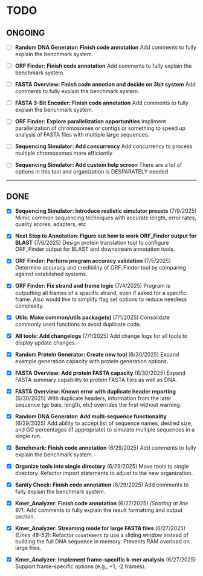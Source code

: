 # TODO

## ONGOING

- [ ] **Random DNA Generator: Finish code annotation**
      Add comments to fully explain the benchmark system.

- [ ] **ORF Finder: Finish code annotation**
      Add comments to fully explain the benchmark system.

- [ ] **FASTA Overview: Finish code annotion and decide on 3bit system**
      Add comments to fully explain the benchmark system.

- [ ] **FASTA 3-Bit Encoder: Finish code annotation**
      Add comments to fully explain the benchmark system.

- [ ] **ORF Finder: Explore parallelization opportunities**
      Impliment parallelization of chromosomes or contigs or something to speed up analysis of FASTA files with multiple large sequences.

- [ ] **Sequencing Simulator: Add concurrency**
      Add concurrency to process multiple chromosomes more efficiently

- [ ] **Sequencing Simulator: Add custom help screen**
      There are a lot of options in this tool and organization is DESPARATELY needed

---

## DONE

- [X] **Sequencing Simulator: Introduce realistic simulator presets**   (7/9/2025)
      Mimic common sequencing techniques with accurate length, error rates, quality scores, adapters, etc

- [X] **Next Step to Annotation: Figure out how to work ORF_Finder output for BLAST**     (7/6/2025)
      Design protein translation tool to configure ORF_Finder output for BLAST and downstream annotation tools.

- [X] **ORF Finder: Perform program accuracy validation**   (7/5/2025)
      Determine accuracy and credibility of ORF_Finder tool by comparing against established systems.

- [X] **ORF Finder: Fix strand and frame logic**      (7/4/2025)
      Program is outputting all frames of a specific strand, even if asked for a specific frame. Also would like to simplify flag set options to reduce needless complexity.

- [X] **Utils: Make common/utils package(s)**   (7/1/2025)
      Consolidate commonly used functions to avoid duplicate code.

- [X] **All tools: Add changelogs** (7/1/2025)
      Add change logs for all tools to display update changes.

- [X] **Random Protein Generator: Create new tool**   (6/30/2025)
      Expand example generation capacity with protein generation options.

- [X] **FASTA Overview: Add protein FASTA capacity**  (6/30/2025)
      Expand FASTA summary capability to protein FASTA files as well as DNA.

- [X] **FASTA Overview: Known error with duplicate header reporting**   (6/30/2025)
      With duplicate headers, information from the later sequence (gc bais, length, etc) overrides the first without warning.

- [X] **Random DNA Generator: Add multi-sequence functionality**  (6/29/2025)
      Add ability to accept list of sequence names, desired size, and GC percentages (if appropriate) to simulate multiple sequences in a single run.

- [X] **Benchmark: Finish code annotation**     (6/29/2025)
      Add comments to fully explain the benchmark system.

- [X] **Organize tools into single directory**  (6/29/2025)
      Move tools to single directory. Refactor import statements to adjust to the new organization.

- [X] **Sanity Check: Finish code annotation**  (6/29/2025)
      Add comments to fully explain the benchmark system.

- [X] **Kmer_Analyzer: Finish code annotation** (6/27/2025)
      *(Starting at line 97)*: Add comments to fully explain the result formatting and output section.

- [X] **Kmer_Analyzer: Streaming mode for large FASTA files**     (6/27/2025)
      *(Lines 48–53)*: Refactor `countKmers` to use a sliding window instead of building the full DNA sequence in memory. Prevents RAM overload on large files.

- [X] **Kmer_Analyzer: Implement frame-specific k-mer analysis**  (6/27/2025)
      Support frame-specific options (e.g., +1, -2 frames).

